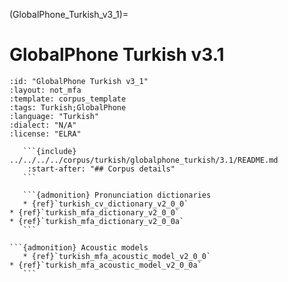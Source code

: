 
(GlobalPhone_Turkish_v3_1)=
# GlobalPhone Turkish v3.1

``````{corpus} GlobalPhone Turkish v3.1
:id: "GlobalPhone Turkish v3_1"
:layout: not_mfa
:template: corpus_template
:tags: Turkish;GlobalPhone
:language: "Turkish"
:dialect: "N/A"
:license: "ELRA"

   ```{include} ../../../../corpus/turkish/globalphone_turkish/3.1/README.md
    :start-after: "## Corpus details"
   ```

   ```{admonition} Pronunciation dictionaries
   * {ref}`turkish_cv_dictionary_v2_0_0`
* {ref}`turkish_mfa_dictionary_v2_0_0`
* {ref}`turkish_mfa_dictionary_v2_0_0a`
   ```

```{admonition} Acoustic models
   * {ref}`turkish_mfa_acoustic_model_v2_0_0`
* {ref}`turkish_mfa_acoustic_model_v2_0_0a`
   ```
``````
